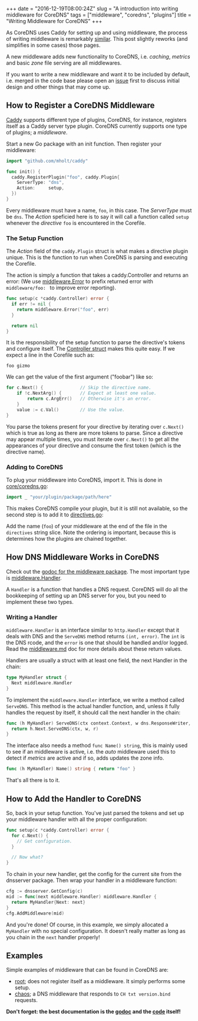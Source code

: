 +++
date = "2016-12-19T08:00:24Z"
slug = "A introduction into writing middleware for CoreDNS"
tags = ["middleware", "coredns", "plugins"]
title = "Writing Middleware for CoreDNS"
+++

As CoreDNS uses Caddy for setting up and using middleware, the process of writing middleware is
remarkably [similar](https://github.com/mholt/caddy/wiki/Writing-a-Plugin:-Directives). This post
slightly reworks (and simplifies in some cases) those pages.

A new middleware adds new functionality to CoreDNS, i.e. *caching*, *metrics* and basic *zone* file
serving are all middlewares.

If you want to write a new middleware and want it to be included by default, i.e. merged in the code
base please open an [issue](https://github.com/miekg/coredns/issues) first to discuss initial design
and other things that may come up.

## How to Register a CoreDNS Middleware

[Caddy](https://caddyserver.com) supports different type of plugins, CoreDNS, for instance,
registers itself as a Caddy server type plugin. CoreDNS currently supports one type of plugins;
a *middleware*.

Start a new Go package with an init function. Then register your middleware:

```go
import "github.com/mholt/caddy"

func init() {
  caddy.RegisterPlugin("foo", caddy.Plugin{
    ServerType: "dns",
    Action:     setup,
  })
}
```

Every middleware must have a name, `foo`, in this case. The *ServerType* must be `dns`. The *Action*
speficied here is to say it will call a function called `setup` whenever the *directive* `foo` is
encountered in the Corefile.

### The Setup Function

The *Action* field of the `caddy.Plugin` struct is what makes a directive plugin unique. This is the
function to run when CoreDNS is parsing and executing the Corefile.

The action is simply a function that takes a caddy.Controller and returns an error:
(We use [middleware.Error](https://godoc.org/github.com/miekg/coredns/middleware#Error) to prefix
returned error with `middleware/foo: ` to improve error reporting).

``` go
func setup(c *caddy.Controller) error {
  if err != nil {
    return middleware.Error("foo", err)
  }

  return nil
}
```

It is the responsibility of the setup function to parse the directive's tokens and configure itself.
The [Controller struct](https://godoc.org/github.com/mholt/caddy#Controller)
makes this quite easy. If we expect a line in the Corefile such as:

```
foo gizmo
```

We can get the value of the first argument ("foobar") like so:

```go
for c.Next() {              // Skip the directive name.
    if !c.NextArg() {       // Expect at least one value.
        return c.ArgErr()   // Otherwise it's an error.
    }
    value := c.Val()        // Use the value.
}
```
You parse the tokens present for your directive by iterating over `c.Next()` which is true as long
as there are more tokens to parse. Since a directive may appear multiple times, you must iterate
over `c.Next()` to get all the appearances of your directive and consume the first token (which is the
directive name).

### Adding to CoreDNS

To plug your middleware into CoreDNS, import it. This is done in
[core/coredns.go](https://github.com/miekg/coredns/blob/master/core/coredns.go):


```go
import _ "your/plugin/package/path/here"
```

This makes CoreDNS compile your plugin, but it is still not available, so the second step is
to add it to [directives.go](https://github.com/miekg/coredns/blob/master/core/dnsserver/directives.go):

Add the name (`foo`) of your middleware at the end of the file in the `directives` string slice.
Note the ordering is important, because this is determines how the plugins are chained together.

## How DNS Middleware Works in CoreDNS

Check out the [godoc for the middleware
package](http://godoc.org/github.com/miekg/coredns/middleware). The most important type is
[middleware.Handler](https://godoc.org/github.com/miekg/coredns/middleware#Handler).

A `Handler` is a function that handles a DNS request. CoreDNS will do all the bookkeeping of setting
up an DNS server for you, but you need to implement these two types.

### Writing a Handler

`middleware.Handler` is an interface similar to `http.Handler` except that it deals with DNS and the
`ServeDNS` method returns `(int, error)`. The `int` is the DNS rcode, and the `error` is one that
should be handled and/or logged. Read the
[middleware.md](https://github.com/miekg/coredns/blob/master/middleware.md) doc for more details
about these return values.

Handlers are usually a struct with at least one field, the next Handler in the chain:

```go
type MyHandler struct {
  Next middleware.Handler
}
```

To implement the `middleware.Handler` interface, we write a method called `ServeDNS`.
This method is the actual handler function, and, unless it fully handles the request by itself, it
should call the next handler in the chain:

```go
func (h MyHandler) ServeDNS(ctx context.Context, w dns.ResponseWriter, r *dns.Msg) (int, error) {
  return h.Next.ServeDNS(ctx, w, r)
}
```

The interface also needs a method `func Name() string`, this is mainly used to see if an middleware
is active, i.e. the *auto* middleware used this to detect if *metrics* are active and if so, adds
updates the zone info.

```go
func (h MyHandler) Name() string { return "foo" }
```

That's all there is to it.

## How to Add the Handler to CoreDNS

So, back in your setup function. You've just parsed the tokens and set up your middleware handler
with all the proper configuration:

```go
func setup(c *caddy.Controller) error {
  for c.Next() {
    // Get configuration.
  }

  // Now what?
}
```

To chain in your new handler, get the config for the current site from the dnsserver package.
Then wrap your handler in a middleware function:

```go
cfg := dnsserver.GetConfig(c)
mid := func(next middleware.Handler) middleware.Handler {
  return MyHandler{Next: next}
}
cfg.AddMiddleware(mid)
```

And you're done! Of course, in this example, we simply allocated a `MyHandler` with no special
configuration. It doesn't really matter as long as you chain in the `next` handler properly!

## Examples

Simple examples of middleware that can be found in CoreDNS are:

* [root](https://godoc.org/github.com/miekg/coredns/middleware/root); does not register itself as
  a middleware. It simply performs some setup.
* [chaos](https://godoc.org/github.com/miekg/coredns/middleware/chaos); a DNS middleware that
  responds to `CH txt version.bind` requests.

**Don't forget: the best documentation is the [godoc](https://godoc.org/github.com/miekg/coredns)
and the [code](https://github.com/miekg/coredns) itself!**
